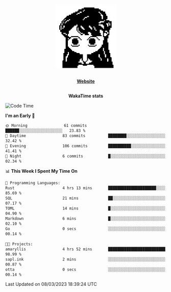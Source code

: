 ##

<p align="center">
  <img src="./person.gif" />
</p>

##

<div align="center">
  <p>
    <strong>
    <a href='https://domm.me'>Website</a>
    </strong>
  </p>
</div>

##

<div align="center">
  <p>
    <strong>
    WakaTime stats
    </strong>
  </p>
</div>

<!--START_SECTION:waka-->
![Code Time](http://img.shields.io/badge/Code%20Time-48%20hrs%2028%20mins-blue)

**I'm an Early 🐤** 

```text
🌞 Morning                61 commits          ██████░░░░░░░░░░░░░░░░░░░   23.83 % 
🌆 Daytime                83 commits          ████████░░░░░░░░░░░░░░░░░   32.42 % 
🌃 Evening                106 commits         ██████████░░░░░░░░░░░░░░░   41.41 % 
🌙 Night                  6 commits           █░░░░░░░░░░░░░░░░░░░░░░░░   02.34 % 
```


📊 **This Week I Spent My Time On** 

```text
💬 Programming Languages: 
Rust                     4 hrs 13 mins       █████████████████████░░░░   85.69 % 
SQL                      21 mins             ██░░░░░░░░░░░░░░░░░░░░░░░   07.17 % 
TOML                     14 mins             █░░░░░░░░░░░░░░░░░░░░░░░░   04.90 % 
Markdown                 6 mins              █░░░░░░░░░░░░░░░░░░░░░░░░   02.10 % 
Go                       0 secs              ░░░░░░░░░░░░░░░░░░░░░░░░░   00.14 % 

🐱‍💻 Projects: 
amaryllis                4 hrs 52 mins       █████████████████████████   98.99 % 
sapl.ink                 2 mins              ░░░░░░░░░░░░░░░░░░░░░░░░░   00.87 % 
otta                     0 secs              ░░░░░░░░░░░░░░░░░░░░░░░░░   00.14 % 
```


 Last Updated on 08/03/2023 18:39:24 UTC
<!--END_SECTION:waka-->

